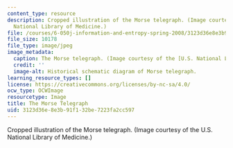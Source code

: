 ```yaml
---
content_type: resource
description: Cropped illustration of the Morse telegraph. (Image courtesy of the U.S.
  National Library of Medicine.)
file: /courses/6-050j-information-and-entropy-spring-2008/3123d36e8e3b91f132be7223fa2cc597_6-050js08-th.jpg
file_size: 10178
file_type: image/jpeg
image_metadata:
  caption: The Morse telegraph. (Image courtesy of the [U.S. National Library of Medicine](http://www.nlm.nih.gov/nlmhome.html).)
  credit: ''
  image-alt: Historical schematic diagram of Morse telegraph.
learning_resource_types: []
license: https://creativecommons.org/licenses/by-nc-sa/4.0/
ocw_type: OCWImage
resourcetype: Image
title: The Morse Telegraph
uid: 3123d36e-8e3b-91f1-32be-7223fa2cc597
---
```

Cropped illustration of the Morse telegraph. (Image courtesy of the U.S. National Library of Medicine.)